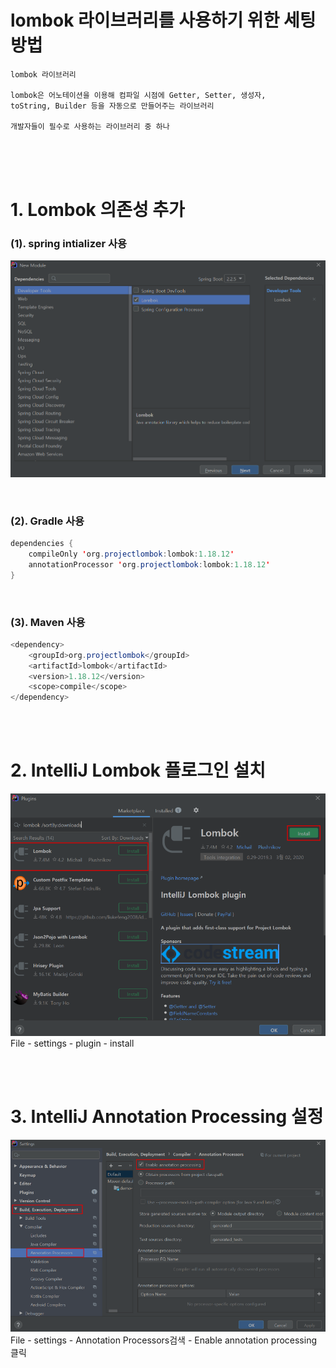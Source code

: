 # lombok 라이브러리를 사용하기 위한 세팅 방법

```
lombok 라이브러리

lombok은 어노테이션을 이용해 컴파일 시점에 Getter, Setter, 생성자,
toString, Builder 등을 자동으로 만들어주는 라이브러리

개발자들이 필수로 사용하는 라이브러리 중 하나
```

<br>
<br>
<br>

# 1. Lombok 의존성 추가
### (1). spring intializer 사용
![Alt text](./images/image.png)

<br>

### (2). Gradle 사용
```java
dependencies {
    compileOnly 'org.projectlombok:lombok:1.18.12'
    annotationProcessor 'org.projectlombok:lombok:1.18.12'
}
```

<br>

### (3). Maven 사용
```java
<dependency>
    <groupId>org.projectlombok</groupId>
    <artifactId>lombok</artifactId>
    <version>1.18.12</version>
    <scope>compile</scope>
</dependency>
```

<br>
<br>

# 2. IntelliJ Lombok 플로그인 설치
![Alt text](./images/image-4.png)
File - settings - plugin - install

<br>
<br>

# 3. IntelliJ Annotation Processing 설정
![Alt text](./images/image-3.png)
File - settings - Annotation Processors검색 - Enable annotation processing 클릭

<br>
<br>
